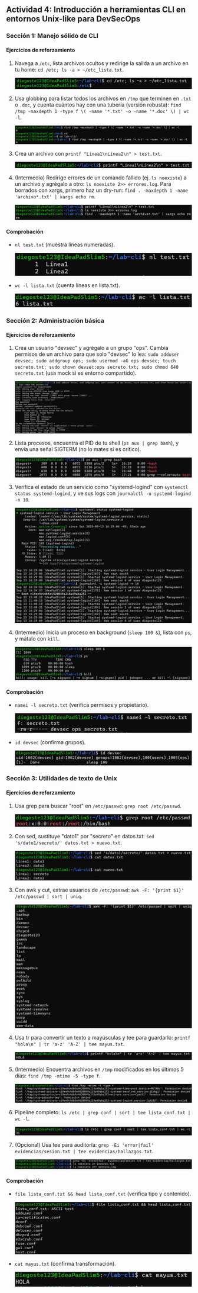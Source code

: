 ## Actividad 4: Introducción a herramientas CLI en entornos Unix-like para DevSecOps

### Sección 1: Manejo sólido de CLI

#### Ejercicios de reforzamiento
1. Navega a `/etc`, lista archivos ocultos y redirige la salida a un archivo en tu home: `cd /etc; ls -a > ~/etc_lista.txt`.

    ![](imgs/1.png)

2. Usa globbing para listar todos los archivos en `/tmp` que terminen en `.txt` o `.doc`, y cuenta cuántos hay con una tubería (versión robusta): `find /tmp -maxdepth 1 -type f \( -name '*.txt' -o -name '*.doc' \) | wc -l`.

    ![](imgs/2.png)

3. Crea un archivo con `printf "Línea1\nLínea2\n" > test.txt`.

    ![](imgs/3.png)

4. (Intermedio) Redirige errores de un comando fallido (ej. `ls noexiste`) a un archivo y agrégalo a otro: `ls noexiste 2>> errores.log`. Para borrados con xargs, primero haz un dry-run: `find . -maxdepth 1 -name 'archivo*.txt' | xargs echo rm`.

    ![](imgs/4.png)

#### Comprobación
- `nl test.txt` (muestra líneas numeradas).

    ![](imgs/5.png)

- `wc -l lista.txt` (cuenta líneas en lista.txt).

    ![](imgs/6.png)

### Sección 2: Administración básica

#### Ejercicios de reforzamiento
1. Crea un usuario "devsec" y agrégalo a un grupo "ops". Cambia permisos de un archivo para que solo "devsec" lo lea: `sudo adduser devsec; sudo addgroup ops; sudo usermod -aG ops devsec; touch secreto.txt; sudo chown devsec:ops secreto.txt; sudo chmod 640 secreto.txt` (usa mock si es entorno compartido).

    ![](imgs/7.png)

2. Lista procesos, encuentra el PID de tu shell (`ps aux | grep bash`), y envía una señal SIGTERM (no lo mates si es crítico).

    ![](imgs/8.png)

3. Verifica el estado de un servicio como "systemd-logind" con `systemctl status systemd-logind`, y ve sus logs con `journalctl -u systemd-logind -n 10`.

    ![](imgs/9.png)

4. (Intermedio) Inicia un proceso en background (`sleep 100 &`), lista con `ps`, y mátalo con `kill`.

    ![](imgs/10.png)

#### Comprobación
- `namei -l secreto.txt` (verifica permisos y propietario).

    ![](imgs/11.png)

- `id devsec` (confirma grupos).

    ![](imgs/12.png)

### Sección 3: Utilidades de texto de Unix

#### Ejercicios de reforzamiento
1. Usa grep para buscar "root" en `/etc/passwd`: `grep root /etc/passwd`.

    ![](imgs/13.png)

2. Con sed, sustituye "dato1" por "secreto" en datos.txt: `sed 's/dato1/secreto/' datos.txt > nuevo.txt`.

    ![](imgs/14.png)

3. Con awk y cut, extrae usuarios de `/etc/passwd`: `awk -F: '{print $1}' /etc/passwd | sort | uniq`.

    ![](imgs/15.png)
4. Usa tr para convertir un texto a mayúsculas y tee para guardarlo: `printf "hola\n" | tr 'a-z' 'A-Z' | tee mayus.txt`.

    ![](imgs/16.png)
5. (Intermedio) Encuentra archivos en `/tmp` modificados en los últimos 5 días: `find /tmp -mtime -5 -type f`.

    ![](imgs/17.png)

6. Pipeline completo: `ls /etc | grep conf | sort | tee lista_conf.txt | wc -l`.

    ![](imgs/18.png)
7. (Opcional) Usa tee para auditoría: `grep -Ei 'error|fail' evidencias/sesion.txt | tee evidencias/hallazgos.txt`.

    ![](imgs/19.png)

#### Comprobación
- `file lista_conf.txt && head lista_conf.txt` (verifica tipo y contenido).

    ![](imgs/20.png)

- `cat mayus.txt` (confirma transformación).

    ![](imgs/21.png)
